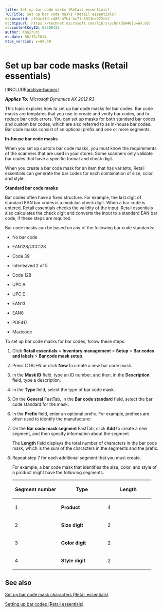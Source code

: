 ```yaml
---
title: Set up bar code masks (Retail essentials)
TOCTitle: Set up bar code masks (Retail essentials)
ms:assetid: c194c1fd-c485-47b4-bc71-3313cd972cb2
ms:mtpsurl: https://technet.microsoft.com/library/Dn736946(v=AX.60)
ms:contentKeyID: 62200423
author: Khairunj
ms.date: 08/15/2014
mtps_version: v=AX.60
---
```


# Set up bar code masks (Retail essentials) 


[!INCLUDE[archive-banner](includes/archive-banner.md)]


_**Applies To:** Microsoft Dynamics AX 2012 R3_

This topic explains how to set up bar code masks for bar codes. Bar code masks are templates that you use to create and verify bar codes, and to reduce bar code errors. You can set up masks for both standard bar codes and custom bar codes, which are also referred to as in-house bar codes. Bar code masks consist of an optional prefix and one or more segments.

**In-house bar code masks**

When you set up custom bar code masks, you must know the requirements of the scanners that are used in your stores. Some scanners only validate bar codes that have a specific format and check digit.

When you create a bar code mask for an item that has variants, Retail essentials can generate the bar codes for each combination of size, color, and style.

**Standard bar code masks**

Bar codes often have a fixed structure. For example, the last digit of standard EAN bar codes is a modulus check digit. When a bar code is entered, Retail essentials checks the validity of the input. Retail essentials also calculates the check digit and converts the input to a standard EAN bar code, if these steps are required.

Bar code masks can be based on any of the following bar code standards:

  - No bar code

  - EAN128/UCC128

  - Code 39

  - Interleaved 2 of 5

  - Code 128

  - UPC A

  - UPC E

  - EAN13

  - EAN8

  - PDF417

  - Maxicode

To set up bar code masks for bar codes, follow these steps:

1.  Click **Retail essentials** \> **Inventory management** \> **Setup** \> **Bar codes and labels** \> **Bar code mask setup**.

2.  Press CTRL+N or click **New** to create a new bar code mask.

3.  In the **Mask ID** field, type an ID number, and then, in the **Description** field, type a description.

4.  In the **Type** field, select the type of bar code mask.

5.  On the **General** FastTab, in the **Bar code standard** field, select the bar code standard for the mask.

6.  In the **Prefix** field, enter an optional prefix. For example, prefixes are often used to identify the manufacturer.

7.  On the **Bar code mask segment** FastTab, click **Add** to create a new segment, and then specify information about the segment.
    
    The **Length** field displays the total number of characters in the bar code mask, which is the sum of the characters in the segments and the prefix.

8.  Repeat step 7 for each additional segment that you must create.
    
    For example, a bar code mask that identifies the size, color, and style of a product might have the following segments.
    
    <table>
    <colgroup>
    <col style="width: 33%" />
    <col style="width: 33%" />
    <col style="width: 33%" />
    </colgroup>
    <thead>
    <tr class="header">
    <th><p><strong>Segment number</strong></p></th>
    <th><p><strong>Type</strong></p></th>
    <th><p><strong>Length</strong></p></th>
    </tr>
    </thead>
    <tbody>
    <tr class="odd">
    <td><p>1</p></td>
    <td><p><strong>Product</strong></p></td>
    <td><p>4</p></td>
    </tr>
    <tr class="even">
    <td><p>2</p></td>
    <td><p><strong>Size digit</strong></p></td>
    <td><p>2</p></td>
    </tr>
    <tr class="odd">
    <td><p>3</p></td>
    <td><p><strong>Color digit</strong></p></td>
    <td><p>2</p></td>
    </tr>
    <tr class="even">
    <td><p>4</p></td>
    <td><p><strong>Style digit</strong></p></td>
    <td><p>2</p></td>
    </tr>
    </tbody>
    </table>


## See also

[Set up bar code mask characters (Retail essentials)](set-up-bar-code-mask-characters-retail-essentials.md)

[Setting up bar codes (Retail essentials)](setting-up-bar-codes-retail-essentials.md)

  


